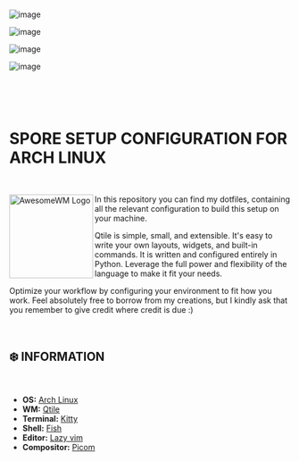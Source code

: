 <?xml version="1.0" encoding="UTF-8" standalone="no"?>
<!-- Created with Inkscape (http://www.inkscape.org/) -->

<svg
   version="1.1"
   id="svg1"
   xml:space="preserve"
   width="2079.228"
   height="1144.9594"
   xmlns:inkscape="http://www.inkscape.org/namespaces/inkscape"
   xmlns:sodipodi="http://sodipodi.sourceforge.net/DTD/sodipodi-0.dtd"
   xmlns:xlink="http://www.w3.org/1999/xlink"
   xmlns="http://www.w3.org/2000/svg"
   xmlns:svg="http://www.w3.org/2000/svg"><defs
     id="defs1"><rect
       x="662.13342"
       y="900.80322"
       width="1333.916"
       height="278.56595"
       id="rect2" /><rect
       x="62.859043"
       y="110.06488"
       width="712.78564"
       height="228.95956"
       id="rect4" /><rect
       x="898.46021"
       y="1114.1366"
       width="328.80045"
       height="96.176865"
       id="rect5" /><rect
       x="1470.1"
       y="1096.8586"
       width="333.97745"
       height="128.24216"
       id="rect6" /><rect
       x="2033.7758"
       y="1111.8152"
       width="330.01099"
       height="110.29439"
       id="rect7" /></defs><g
     id="g1"
     transform="translate(-246.01724,-120.69548)"><image
       width="800.74835"
       height="429.38135"
       preserveAspectRatio="none"
       xlink:href="data:image/png;base64,iVBORw0KGgoAAAANSUhEUgAAAZAAAADKCAYAAACL3RbpAAAABHNCSVQICAgIfAhkiAAAIABJREFU&#10;eJztnXl8FPX9/1+fmb2ym91kk5CbHATCDSEc4oFAAUWtYlVqbevRVi2t1nqgrVpbb63Vr7WtbdWq&#10;+NMqouB9iyBIETnkvgUSIIGEkE02e+/M/P4gGzbLnjOz2U3yfj4e89jJZucz7xz7ee37+Lw/DH0f&#10;lmoDCILot0ipNiCZ9IXJtS/8DARB9E96tcD0xsm3N9pMEAQRD71KUHrLZNxb7CQIglCLtBeTdJ+Y&#10;090+giCIZJO2QpKuE3S62kUQBJEq0k5I0nGiTkebCIIg0oG0EpF0mqzl2JJO9hMEQchBjiikhZCk&#10;ywSciB0kNARB9AaSLQwpF5FUT6zx3D/aayJ9L9U/F0EQRCiRJvxoQhCPSKRMSFI50coRj1hfxzsu&#10;QRBEKgg32Yc+F+vreMdNOqmYbGPdM5pIsCjPRRqbBIUgiFQRSzDCnUf6fqTxEvm+qvT05BpvOCqS&#10;UIQ+L0dQCIIgepJ4BSP4MVFhiXS/pNKTE2w8+YpoAhF8hD6HMOfx3JsgCCJZRPIepDDn4b6OJjCR&#10;7hHreVXpqYk1VmgplmAkekQaXwkkQgTRf1BjAo7kRSg5QseKZm/SRaQnJsVo4hGPcHAxHntaSAiC&#10;IKIhRzjEGI+JeibhbFGdZE+o8YpHOMEInAcfged4xBYVhJxHsocgCEJNQgUkVEQiiYQQ8lzwEXpt&#10;PF5JOHtUJZkTaqxqqmieRujBRzlnOFVQyAshCCIVxON9BAtGsHCIUc5DxSSaZxJqR7ivVUGTjEER&#10;WTzCeR2BST9YGALiEO3gwjxGC2tFso0gCEItwnkf4QQkWCCCH6MdwSKCoLHC2cBCbAn9WhWSISDR&#10;xCOc1xFNNDSdR7jzSGISrycS7muCIIhEiVVtFS50FU40/EGP4c6DD9Z5PcOp3kjg3kkXEbUFJF7x&#10;iCQcwSKhDfo6+Dz04AHwPM9rOh95AJwkSZFEJJKtBEEQcgknIl0HY0wEIAqCIAAQBEEIFgV/hMMX&#10;ch5OUAJzW7BnEmxDUkVETQGJRzzChauCvQpt0GO0Q8PzvM5iseTqdLpcrVY7QKPRDOR5voAxlssY&#10;MzPGMnAyN0IQBJEKJACCJEkuSZLskiS1CIJw1O/3H/T5fE1er/d4e3t7iyAIXpwUinCHpvMxMHf6&#10;gx6DPyCHhrWSKiJqTa7hxCNUQCKFqsIJhi7osevQ6XRGk8mUYzabx+h0uhrGWBFjzMoYM6n4sxAE&#10;QSQbSZIkhyRJrZIkNXq93o12u32zw+E47vV6nQC8IYcv6DH4CA1vhavcQsg5gp5TRDIW2EXyPILz&#10;FMEhqGDR0AHQh5zrzWZzdnZ29midTjeR5/mRjDELTnozBEEQvRkJgChJUrsgCNu8Xu9am822xW63&#10;2wB4Oo+AkASfB4tI4Ait3opU7osIXyeE0gk4UfEIznNoEOJhADCgUzRwQjjysrOzJxgMhpkcx5V0&#10;fp8gCKIv4xZF8bDb7f7cZrOts9vtx3BSSDwA3DjVQwkWkVBvJGkiokRA5IpHcKgq4G0EhMMAwGAw&#10;GLLy8vImGgyGc3meH4TklRsTBEGkK35BEPa53e5Pjh07ttbtdrfhhHi40V1IPIgc1kqqiPByLoJy&#10;8QiIRkbQYeR53jxgwIAheXl5VxoMhos4jsvvHIMgCKK/wXEcl6vT6WozMzNLtFrtMbfb7ZQkCYhc&#10;XRovqlSlyhGQcDeKVKYbTjy6PA0EiYdOp7MWFxfPyMzM/AXP89UybSMIguhr8BzHlRoMhnFGo9Hn&#10;crmaBEEIrAEJXeOmJKeRsIgkOklHEo/AY2i/qsB6jmDxCAiIsfMwWa3WkoKCgiv0ev2FnQlySo4T&#10;BEGchDHGjFqtdmRmZqYVwGG32+0NfC/ktZHaqYQ+F20+jwulAhKpVDfU8whOkncTj7y8vKqcnJxf&#10;ajSaSZ2vJQiCIMKj4Xm+0mAwDOI4rs7pdDo6nw9e2xGtsWIoij6sJyIg8eY9ouU8gsXDOGDAgKFW&#10;q/WXPM8PCzM+QRAEcSqM47h8g8FQxfN8vdPpbA/6Xrh1H9GS54CCfEi8AhIt7wF0X2EeKiCBkFVX&#10;vgOAacCAAUOzs7N/yXHcoEQMJgiCIADGmFWv1w/mef5Ap4jEauQY/L3AY6S5N645Wa6AxApdBXse&#10;gbxHQEBMeXl5VVarlcSDIAhCPowxlq3X6ys5jvvO6XR2IHK7dyB6SCtpVViJVl2FLhLs5n1YrdaS&#10;nJyc6ylsRRAEoRjGGMvR6/UlkiTtcLvdLpzaNj6SoMQcO9YLYglIrKqr4LxHsICEVlx1leoWFBRc&#10;odFoTovHOIIgCCI2HMfl6XQ6g8Ph2CkIgg+xdzIEThWThKuy5ApIOO8juLdVIHTVlTTneT6zuLh4&#10;hl6vvxBUbUUQBKEmjOf5EoPB0NbR0VEvSVLo1rixxEMW0QQkEe8jOHEe3AixK3Q1YMCA6szMzGs7&#10;13kQBEEQ6qLRaDQVHMftcDgcNpy682GoJwIo9EIitQmJ5raEeiCRkuhdQmIwGLLMZvPFjLGcKOMS&#10;BEEQCmCM5ZjN5osNBkMWunc216L7Dq6Rtv+OOHS4J5X0mYq0/iN0Xw99Xl7eJI1GMyGGgQRBEIQy&#10;mEajmZCXlzcJJwUkeE4OFhGl/bTCCkisuuB4KrC6xMNsNudlZGScC8p7EARB9ATajIyMc81mcx66&#10;i0jwNuCRvBAgtgZ0Ea8HEm7gYPGIKCDZ2dkTOI6rjPM+BEEQhEI4jqvMzs6egNgCEroxXywR6X6f&#10;kK/jdWUiha+6LSI0m83ZBoNhJmg/D4IgiJ5EYzAYZprN5mx0D2MFz9VywljdXicnBxIufBXWA8nO&#10;zh7DcVypjHsQBEEQCuA4rjQ7O3sM4vNAZOVCEhGQcBn7UC+kS0B0Op1Rp9MFXCiCIAiiZ9HrdLoJ&#10;Op3OiPACEm1Oj4tgAUmkqVa09u0aAFqz2ZzL8/zIeA0hCIIg1IXn+ZFmszkXpwpIuER6KDE1IdEQ&#10;VmimPtCBN7SMV2MymUYzxrISHJ8gCIJQCcZYlslkGo2TqYVg8eARfk6PG7nrQII9kFMS6TzP67Ra&#10;7bhEjSEIgiBUhWm12nE8z+sQPoEezQOJSSwBCadMkfIfXXkQi8WSy3FcsVyjCIIgCFVgHMcVWyyW&#10;XHTPf0TKgyDMeUS4eF4UbEzIDcJ6IQaDIY/CVwRBEKmHMZZlMBjyEN37SGj9R+B1cst4A4/BeZAu&#10;ZeN5fgBjzCRjbIIgCEJFGGMmnucH4NR8tVzx6EJpDuQUD4TneY1OpxsoxxiCIAhCdZhOpxvI83xo&#10;Ca/iflhyqrACj5EWFGoYYwVyjCEIgiDUp3NO1iDyAkJZXkgiLUZCbxB2AQrP8zzHcbmJGEEQRHLR&#10;6XQYPHgwBg4ciIyMDNhsNuzZsweNjY0QRTHV5hFJhuO4XJ7neUEQoi0cDH6Ma7OpeAUkVJWieiKM&#10;MXOc4xIqodPpkJWVBaPRiIyMDGg0GnDcCQdTEAT4/X64XC50dHSgvb0dfr8/xRYTATiOS9okrtfr&#10;MWXKFFx11VUoKyuDwWAAz/Pw+XxwOp1Yv349Xn31VWzZsoWEpA/TOScn4nnEJSJKmhyGVTJJkjic&#10;2IWQSAJarRZ6vR65ubmYNGkShg0bhpycHOj1emRlZSEzMxMmkwk6nQ48z0OSJAiCAK/Xi46ODtjt&#10;drS3t8Pj8aCpqQlbt27Fhg0bup4jYUk+BoMBw4cPx1lnnYXy8nLodDr4/X4cOnQIK1euxNatW+Fy&#10;uRTfx2g04sYbb8Qll1yCrKwsMNZ9jsjJyUFxcTHGjx+Pf/7zn3j77bdJRPouGZ1zs6LWJaHIEZBI&#10;S945nAhhBaqyCJXQ6/WoqalBVVUVRo8ejXHjxsFqtUKn00Gr1UKjSfzPKEkS/H4/vF4vfD4fjh49&#10;im+++Qa7du3C7t27sW3bNgiCkISfpv/CGMOkSZNwxRVXYPLkyTAajdBqtWCMdf09fvSjH2H9+vV4&#10;+eWX8fXXX8ue0DUaDa677jpcfvnlMJkiF0RyHIfS0lLccsst6OjowGeffQZJUrxVNpF+8DzPM5/P&#10;F5w8DyVhIdEkeFE4N4eF+ZoqsBRiMplQWlqKCy64AJMmTUJRURHy8vLA8+poM2MMWq0WWu2Jfb6y&#10;s7MxdOjQLjFpaGjA8uXLsXz5cjQ0NMDtdqty3/4Kx3E477zz8dvf3oSBAwee4g0E/z2mTZuG6upq&#10;PPvcc3jzjTdkCfm4ceNw2WWXRRWPYAYMGICf/exn2LJlCxobGxO+H5H2hJubw83VCelBPB9dIylV&#10;JOEg8ZAJYwzZ2dmYM2cOJkyYgIkTJ8JkMsnyMOSi1WpRWlqKkpISjBs3Dtdccw3WrFmDr7/+Gh99&#10;9BFcLhd9QpXBtGnTcPvt81FQUHCKeITCGENJSQl+NW8ebK2t+PTTTxP6nfM8jyuuuAK5uYnVsowa&#10;NQqTJk3CO++8k9B1RK8h0jwdad6OmQdJxsxEIpIgjDEMGTIEM2bMwEUXXYTCwkJkZKQ2jRT4RJyf&#10;n48LL7wQ06dPx09+8hMsWrQIK1euxOHDh1NqX28iLy8PV155ZVziEUxhYSF+/etfY+PGjTh69Gjc&#10;1xUUFKCioqKriCJeeJ7H1KlT8e6779KHhL5HUuZlpQISTsmIOGGMoaCgAD/72c8wZcoUlJeXqxai&#10;UpvMzEyMGDECd999N3bu3IlPP/0Ub775Jmw2G002MZg8eTJqa2sTEo8AFRUVuOSSS/Cvf/0r7mvy&#10;8vJgsVgSvhfHcRg0aFBXTobok8TjecSNWh5IlyGUeI2P7OxsXHTRRfjhD3+IioqKHg1TKUGr1WL0&#10;6NGorq7GjBkzsHDhQnzwwQfw+XypNi0tYYxh1qxZXbmmRNHr9RgxYgQyMjLirszKyMiAXi9vHzed&#10;TgeNRgOv1yvreiJ9CZqbVfNGeses1YfQaDSoqanBTTfdhNGjR6c8VCWXQGXYoEGDcPbZZ+M///kP&#10;duzYQZ9cQ9BoNKisrEw4nBRMbm4uzGZz3ALCGJPl7RBEoiQrB0KEITMzE9df/0vMmXMR8vPz+8Sb&#10;3GKxYPbs2Rg1ahReeOEFvPXWW/B4PKk2K20ILNxTgslkku1REEQQaZcDCaX3z4hJYvTo0Zg3bx6m&#10;TJkCnU6XanNUheM4lJWV4bbbbsO4cePw1FNPoaGhIdVmpQV+v1+xV+b1emmBJ6EWqs7RFMJKMhzH&#10;YcaMGfjtb3+LQYMGKQplpDtmsxnf//73UVJSgsceewxbtmzp9yEtt9uNtrY2SJIk2+Nsa2uD0+lU&#10;2TKCUE7fnc3SAK1Wi7lz5+Lee+9FVVVVnxaPADzPY/z48XjwwQdx3nnn9YkwnRIkScKKFStkrygX&#10;BAGHDh2C3W5X2TKCUA55IEnCaDTimmuuwVVXXYXs7OxUm9OjMMZQXV2NO+64A1arFQsXLkx5dR7H&#10;cRg4cCAqKyuh1+tx7Ngx7N69u0cm5i+//BKXXnopysrKEr7WZrPhgw8+oB5VRFpCApIEMjIy8Otf&#10;/xqXX345zOb+25i4sLAQN954IwwGAxYsWJAyETEYDLj66qtx/vnnd4URHQ4Hvv76azz55JPYv39/&#10;Uu+/Z88evPvuu7j22mthMBjivs7j8eCdd97Bt99+m0TrCEI+JCAqYzQa8etf/xpXXHFF3H2I+jJW&#10;qxXXX389fD4fXnnllR7/JJ2ZmYkbbrgBP/zhD7v9PSwWC2bOnInMzEz8/ve/R1NTU9JsEAQBL730&#10;EgYMGIA5c+bEJSIejwfLly/H888/Twl0Im3p+0H5HkSr1eLqq6+O2QE1WQRat/v9fvh8vm6H3++H&#10;IAgpSWpnZWVh3rx5uPzyy3s0D2Q2m3HLLbdEFHOO4zB+/HhMmzYt6bkau92OJ554AgsWLMDRo0cj&#10;emOiKOL48eNYuHAh7r33XrS0tCTVLoJQAnkgKsFxHC699FJcc801PRa2kiQJHR0daG5uhtPpREtL&#10;C/bt24eDBw/CZrOhra0NPM/DYrEgJycHFRUVqKioQFZWFsxmM/Ly8pCRkdEjie6cnBxcf/31aGpq&#10;wtKlS5N+P4vFgt/+9re47LLLoq6h0Ol0GDduHBYvXpz0EFt7ezuefvppLF++HHPmzEFNTQ30ej14&#10;nu/as2X79u1YsmQJtmzZQutpiLSHBEQlpk2bhhtvvBFZWVlJvU9gJ7nt27dj9erVaGhowKZNm3Do&#10;0KG4vQuO4zB48GCMHDkSxcXFmDp1KiorK2E0GpPai6uwsBC/+c1vcOTIEWzbti1p98nOzsbNN9+M&#10;H/zgBzEX4DHGkJubC47jeiRH4/P5sHHjRmzcuBEmkwlWqxUZGRlwu92w2WxUbUX0KkhAVGDMmDG4&#10;9dZbE26fHS+SJMHn82H79u3YuHEjlixZgkOHDslurS6KInbv3o3du3eD4zi89NJLGDp0KC666CKM&#10;HTsWgwcPTkpvLsYYhg4dijvuuAO33HILjh8/rvo9rFYrbr31VsyZMyfuBZupamDpcDjgcDhScm+C&#10;UAMSEIVkZmbi2muv7epiqjYOhwO7d+/Ga6+9hm+++QZHjhxRdXxRFNHR0YH169djw4YNKC8vx5ln&#10;nom5c+eioqIioaqheGCMoba2FjfffDMefvhhVTeqys3NxS233II5c+bIbl5IEET8KN0TvV/D8zyu&#10;v/56TJs2TfXksN/vx65du/DWW29h8eLFquyRHQtJknDgwAEcOHAA77//Pn70ox/hsssuQ3Fxsaqf&#10;0rVaLWbPno1vvvkG77//vipj5uXlYf78+bjgggtIPAgiMXp0T3Sik9raWlx44YWq97ZqaWnBBx98&#10;gOeffx5NTU0pqZxqa2vDc889h6VLl+K6667DzJkzVa0ss1gsuOGGG7pCaUooKCjAbbfdhvPPP7/X&#10;tMUniL4AvdtkYjabceONN6KwsFC1MQVBQF1dHZ566iksXbo05fX/oihi7969+OMf/4ht27bhqquu&#10;QklJiWqhurKyMlx55ZV48MEHZVccFRYWYv78+Tj33HN7pXhwHAeNRgO/30+rzXGi/b3FYkFeXl5X&#10;taDBYADHcWCMQRRFeL1edHR0oK2tDceOHYPNZqP9S1JE73vHpQGMMVx22WUYM2aMapOpIAhYvnw5&#10;/v73v2PXrl1p1YTQ4/HglVdewdatW3HXXXdhxIgRqoTseJ7Hueeei88//xxffvllwtcXFxfjjjvu&#10;wMyZMxWJR0ZGBmpra2NO4JIkweVyobW1Fa2trbLDinq9HqNHj8Y555zTVbDg8/mwc+dOLF26FNu2&#10;bes3JbwajQZZWVmorq7G5MmTMXLkSGRmZsJisSAzMxNmsxl6vb7rfSZJEvx+Pzo6OmC329He3g6H&#10;w4E9e/bg66+/xtatW9Ha2kqC0kOQgMigqKgIF198sWqbQfl8Pnz00Ud44oknEtr7uicRRREbNmzA&#10;7373O9x//wOoqRmrSl7EbDbj+uuvx5YtWxKqyho4cCBuv/12fO9731PseYwZMwb//ve/4369w+HA&#10;+vXr8fHHH+Pzzz9PaDfG0tJSzJs3DzNmzIDZbO5m+2mnnYZLLrkEn376KRYsWJD0FiupJCMjA6ef&#10;fjpOP/10nHbaaRg4cCA0Gg00Gk3UD2WMMeh0OuTk5CAnJ6fr+QkTJmDu3LloamrCN998gzVr1mDl&#10;ypWw2Ww98eP0W3hET6CwkIPrPHicEB8NAC0AHQA9AAPP8yar1TqbMda3Nr3ohDGGX/3qV5g+fboq&#10;n8J9Ph8WL16MRx99NCllrWrT2tqKdevWoqqqCiUlJYp/B4wx5OTk4PDhw9i+fXtc15SVleH3v/89&#10;pk+frkrYiuM4aLXauA+j0YiqqipMmjQJRqMRmzdvjivcWFFRgXvvvRczZ86E0Wg85XfHcRwyMjIw&#10;bNgwDBs2DBs3bpQ1AZaWluKcc86B0WhM+NrW1takNr80m82YNm0a7rzzTsydOxennXYa8vLyoNVq&#10;wfO8bI8+EArMysrCiBEjMHnyZEyZMgUA0NTURO3wAa/NZvtYFEUnAA8ALwAfAD8AofMQAUidR1yQ&#10;gCRIdXU15s2bp8qaD0EQ8OGHH+LPf/5zr1pA1tbWhnXr1mHkyJEoKipSHMbTaDTIzc3Fxx9/HDP0&#10;UFlZiTvvvBNTp05Nac6DMYaMjAwMHToUDocj5t4nBoMBd999N6ZNmxbTc+M4DoWFhcjNzcWqVasS&#10;Dseko4BwHIcJEybg1ltvxTXXXNO1cDVZXRD0ej3y8/NxxhlnYMyYMfD5fKirq0t5V+gUkhQBoV5Y&#10;CcBxHKZPn47y8nLFYwmCgGXLluHxxx9He3u7Ctb1LA0NDbj//vtVy9cMGTIEP/jBD6K+pqqqCnfe&#10;eSfOOuuslC3+C8ViseAnP/kJSkpKor5u1qxZOPPMM+P22Hiex1lnndX1Kbo3k5WVhZ/97Gd4/PHH&#10;MWPGDGRmZvZI+xzGGAwGA0477TT88Y9/xPz581V57xInIQFJALPZjDlz5qgyedXV1eFf//pXUrvA&#10;Jpu9e/fioYcewsGDBxWPlZGRgalTp0ZsBTN48GDcddddOPPMM9Ou2qqwsBDTp0+P+H2dToezzz47&#10;4R5pZrMZkydPThuxlENJSQn+9Kc/4YYbbkBBQUFKNlVjjCErKws//vGP8fDDD2P8+PH9YnO3noB+&#10;iwlw0UUXoaioSPE4ra2tePLJJ5PaD6qn2LBhAxYtWqTKQsexY2swatSoU54fOnQo/vCHP6TtZKrT&#10;6TB+/ISI38/KypJV/swYw/jx43vtwsjhw4fjkUcekR1OUxuNRoPa2lo88sgjOPfcc0lEVIB+g3GS&#10;kZGByZMnK6688vl8+OCDD7B8+XJ1DEsxoiji5Zdfxqeffqp4HYPJZMQPfvCDbhOtwWDAVVddhYkT&#10;J6aleAAnJnqT6dSkeICMjAxYLBZZY1ut1l4nIIwxjBo1Cg888AAmTpyYVh4jYwxlZWX43e9+h4sv&#10;vjht/6d6CyQgcTJ48GDU1NQoHue7777Ds88+m1DpZ7rj8Xjw2muvoaGhQdE4jDGMHTsWpaWlXc8V&#10;FRXFlXhOJYH1IZEElOd52SLAGEurCTgeBg0ahHvuuQcjR47skVyHHAoLC3HTTTdh9uzZaWtjb4AE&#10;JE4mT56seG9zp9OJ119/Hc3NzSpZlT5s2rQJ77zzjuLV8wMGDOiWT8jLy0NmZqZS85KK1+vFhg0b&#10;or6mv0xSRUVFuPvuuzF69Oi0/5kLCwtxyy234PTTT097W9MVEpA44Hkes2bNUhQzlSQJu3btwnvv&#10;vZdWq8zVQpIkLF68GHv37lU0jsFgwLBhw7r6i/l8vrT/fTU1NWHZsmWpNiPl6PV6/OIXv8CECRN6&#10;TX6hpKQEN998MwYOHJhqU3olveOvnGJGjx6N/Px8RZ9SfD4fFi1ahI6ODhUtSy8aGxuxbNkyxW0k&#10;Jk2aBKvVCgA4fPgw6urq1DAvKQS8SjUq0XozjDF8//vfT2gflnSAMYYRI0Zg3rx5qnWW6E+QgMRB&#10;bW1tt7YJctixYwdWrVqlkkXpiSRJeOuttxTv452Xl4fBgwcDONGZ+I033kBra6saJqqKw+HAwoUL&#10;k7pyu7dQVlaGK664QtVwoyRJcLvd6OjoQHt7O9rb22G32+FyuVT9fWs0GsycORPnnHMOhbISpHdl&#10;51KAVqtFWVmZok9Vfr8f69at65O5j1AOHTqElStXYu7cubLfjBqNBjNmzMCqVasgiiJef/11aLVa&#10;zJkzB1VVVRHDI3IT7ZIkJVRB5nA4sGPHDnzyySdYsmSJqpti9UYYY5g7dy6GDx+ueAKWJAkejwe7&#10;d+9GfX09du7ciT179qC1tRWCICAzMxPl5eUYMWIEysvLMXToUGRnZysOmVksFvz0pz/FV199pfgD&#10;UH+CBCQGmZlmjB07VtEY7e3t+Pzzz9M+lq8Goijiyy+/xPe//33Ztf8ajQaDBg0Cz/MQBAE+nw8v&#10;vfQSvvjiC5SVlcFkMp0yURUXF+PWW2+VJSJbtmzBSy+9FJeIuN1utLW1ob6+Hi0tLf3ibxqLkSNH&#10;Yvbs2Yor5To6OrBx40a8+eab2Lx5M44ePRrW01izZk3X4sAhQ4bgvPPOw8yZM5GXl6dISIYMGYLL&#10;LrsMzz77LP1d44QEJAYmk7FbWakc6urqsHXrVpUsSn927NiBffv2hV0UGC/Z2dkoLi7uyi2Iooi6&#10;urqI+ZDJkyfLftPb7XZ8+umnfaq0uqcItORXsi+OJEnYu3cv/vvf/+K9996La594SZJgs9mwdu1a&#10;bNiwAZ999hl++tOf4uyzz5ZdMm0wGDBjxgy89957ikvS+wuUA4lBdXW1ooVckiSlxeZQPUljYyMa&#10;GhoUfYrLz8+nypheQH5+PmbMmCF7rYokSVi/fj3uuusuvP7663GJRyiCIGD16tX4wx/+gEWLFinq&#10;vDt8+HCcccYZsq/vb5CAxGD8+PGKFnK53W7s37+/X7nEgUlBSTWWxWLpqsQi0pfp06fHbCQZCUmS&#10;8O233+K+++6L2c04HlpbW/F///d/ePPNN2VvyKXRaHDxxRdDr9crsqW/QAISg/LyckWx3YaGBtTX&#10;16toUe9gxYoVirwunufTfgFhf8dgMOB73/ue7AKTgwcP4qmnnsKePXtUs8nhcODvf/87li1bJqu1&#10;DmMM5eXlGD9+vGo29WVIQKJwosfRqQnbRGhpaemXAmK32xXvcVJaWtprFqT1R4YMGYLy8nJZ7w+X&#10;y4WFCxdi7dq1qttlt9vxzDPPyF7Umpubi4kTJ9L/XhzQbygKGRkZisp3JUmC0+nsN/tbB+PxeHDo&#10;0CFFY5SXl9ObOI0ZOnSorO7UkiRh8+bNWLJkieIGnJHYuXMn3nzzTVkl1hzHYeTIkWnRQTjdoXdn&#10;FCwWCwwGg+zrRVFMuz3OGWPgOC7pC6Y8Ho+i1dmMMVitVlrYlabwPI+amhpZ4V2Xy4VXX301qfuV&#10;S5KE9957L+5tkkMZNWqUKruO9nWojDcKZrNZsYCkw4ZRjDEMHjwYY8ZGvI0qAAAgAElEQVSMgdls&#10;RmZmJpxOJ+x2O3bs2IFt27apnuT3+/2KF2T11M51ROLo9XpMmDBB1t9n+/btMZtPqoHNZsOKFSsw&#10;evTohCspjUYjhg0bltZtdNIBEpAo6PV6RSW8oiiira1NRYsSZ8CAAbjuuuswZcoUFBcXQ6fTgTEG&#10;SZLg9/tx5MgR/O9//8Pzzz+vaq5GFEXFK7T1ej0JSJpSVlYma4+TE+t56ntktbckSVi3bh2OHz+O&#10;goKChK7VaDQYO3YsPvnkkyRZ1zcgAYkCz/OKKrACi51SxfDhw3Hrrbfi9NNPP6UUmTEGrVaLgQMH&#10;4tJLL8XIkSPx6KOPYt26dardX2l8m8QjfamurpaVHxRFEbm5Obj99tuTYNWpaDQaWe9hnudRXV0N&#10;juOSlqfpC5CAJJlUJYHz8/Nx22234Ywzzohpg0ajwciRI/HAAw/gD3/4A9avX99DVhK9lSFDhsgK&#10;72o0GkydOhVnn312EqwKj5z3IGMMRqMRRqOxT3fQVgol0aPg9/sVdf3kOA5ZWVkqWhQfjDFcc801&#10;OP300+N+8zDGUFFRgQceeECVGviAh6MEai2SnnAch9zcXNkLbAOFHD11yEWv18NsNsu+vj9AAhIF&#10;t9utaDV1oOFbTzNw4ECcc845CbvujDFUVlbiwQcfxMSJExXZoMZCQIfD0a9W8PcWtFqtouKS3oLB&#10;YIDJZEq1GWkNCUgUAnsPyIXjOEVN5uQydepU2SWIAU/kvvvuQ21trWwbtFqt4gZ77e3tJCBpSH8R&#10;EJ1OR5tMxYAEJArt7e2KFgFyHIf8/HwVLYqPgoICRW/wYE9kwoQJssbQarWKf/aGhgZKYKYhGo2m&#10;XwiIRqNR1AevP0ACEgU1QlgZGRk9/imG53nFFUwBEXnggQdkiQjHcYp/7gMHDpCApCE8zyvOb/UG&#10;RFGk/78YkIDEoL29XdE/UX5+PiorK1W0KDaiKKoS+lESzhJFUVH1iiRJaG1tpRBWGhJIgvd1nE4n&#10;2tvbU21GWtP3/wsUsnfvXkWVWIWFhbLbXculpaVFkecUDGMMgwYNwkMPPZRQYt3lcmH37t2y79vW&#10;1objx4/Lvp5IHpIk9fk94CVJQktLC44cOZJqU9IaEpAYrF27VtGbRafTYejQoT26KG7lypWqTr4B&#10;T+T++++P2xPx+XzYvn277M19Dhw4gG3btsm6lkgugW2G+zIejwdffPGFoiKa/gAJSAzq6+sVteRg&#10;jGHGjBk9GjP+7rvvsHLlSlXjt3LWiXzyySfYvn17wmEoj8eDzz77DK2trXJMJZKMIAh9eodNURSx&#10;fv16vPfee6k2Je0hAYmB0+nEvn37FI1RVFSESZMmqWRRbERRxPPPP49NmzapmkMIhLPirc5qa2vD&#10;M888g2PHjsV9D7/fj08//RSLFi1SYiqRRPx+f5/dokAQBGzbtg1PPPEEfYCJAxKQGHR0dGDLli2K&#10;xjCbzZg2bVqPJh7r6urwj3/8A999953qIhJIrI8bNy7m67/66is8+eSTOHq0KaYdfr8fX3zxBf75&#10;z39S+4g0xufzKQrtSJLUVeGUDkfAo2ptbcU777yD3/3ud7LbwPc3qMg5BoIgoL7+INxut+zad57n&#10;MWnSJBQVFeHw4cMqWxiZ//3vf3jsscdwxx13oKqqSrU8THBi/U9/+lPUXeUkScLbb7+NxsZGXHvt&#10;tRgxYgSys7O72SIIAhobG7F06VI8++yzPdKplZCP3++Hy+WCJEmy/qf27duXNm3SBUHA8ePHsXfv&#10;XmzYsAHfffed4i7S/QkSkDhYs+ZrtLS0KKqmqqysxKxZs7BgwQL1DIuBJElYsWIFACRFRCorK3H/&#10;/ffj7rvvjrq/gyiKWL16NTZs2ICzzjoLZWVlqKioQFZWFo4fP44DBw5g06ZN2Lx5M5Xt9hKOHDkC&#10;r9cLvV6f8LV79+7F/Pnz+3wivj9AAhIH+/btw+HDh1FcXCx7AtZqtbjooovw/vvvJ5QTUIOVK1eC&#10;4zjMnz9fdREJJNbvueeemJsEeTweLF26FMCJ3wfHcX0+IdtX2bNnDzwejywBKS0tRUFBgeItj4nU&#10;QzmQOBBFEe+//77i2vfBgwfj0ksv7fFFWJIkYfny5fjzn/+clJxIIJyVyIp1n88Hj8dD4tFL2blz&#10;p+y1RkOGDFHUZ41IH0hA4mTTpk2K9zfX6XS47LLLUF5erpJVibFy5Ur85S9/SVpi/f7770dNTY1q&#10;4xLpy7Fjx2Rv16zVanHFFVfAarWqbBXR05CAxMm+ffuwceNGxRNvcXExfvWrX8FoNKpkWWKsWLEi&#10;aSJSWVmJhx56SJX9RIj0xufzYc2aNbL+hxhjGDZsGH70ox8p2vGTSD0kIHHi8/mwbNky2SurA/A8&#10;j5kzZ2LOnDkp2bJVkiR8+eWXeOyxx5IWznrwwQcpRNHHEUURmzdvlr0eJCMjAz/5yU8wffp02rq4&#10;F0MCkgBffPGF4kWFAGA0GnH99dfjzDPPVMEqeaxcuRKPP/540sJZDzzwQFzrRIjey86dO1FfXy/7&#10;+tzcXMyfPx9nnHFGj4sIx3GqdK3u75CAJIDL5cJbb72lSqPCwsJCzJs3D1VVVSpYljjBnsi+ffvS&#10;IrGeKmgSkUd9fT327t0ru2UOYwzl5eW45557MGvWrKSHsxhjqKqqwpVXXonbbrsNt99+O2666Sac&#10;d955tHWtTKiMNwEC1Uxz587F8OHDFY3FGENtbS3uuusu3HPPPWhoaFDJyvgJrBNhjOGOO+7AoEGD&#10;krJO5K677sLGjRtVGTcZZGZmkojIQBAELF68GFOnTpW99WuwiFRWVmLJkiVobm5W1U6DwYAhQ4bg&#10;ggsuwPe+9z3k5+d3LQoO7Hy5d+9e/Oc//8GKFSv6fKdhNeEBRHvnsJCD6zx4nBAfDQAtAB0APQAD&#10;z/Mmq9U6mzGmS6bhqcJut8NsNmPixImKPzExxlBaWoqysjKsXbsWDodDJSsTo76+HocPH8aIESNg&#10;tVpVFZHs7GzU1tZi586daGxsVGXccBQVFeHiiy+WXSK9ZMmSpK1AtlqtuPDCC5GVlZXwtS6XC6++&#10;+mpCtpWWluKcc86RVajR2tqKhQsXxj2J2mw21NTUoKysLOF7BWCMwWQyoba2FmPHjoXRaERDQwO8&#10;Xq/sJL1Wq0VeXh7OP/98/PznP8fPf/5znHHGGcjOzu62yyBjDAaDAUVFRZg4cSKcTqesBqC9AK/N&#10;ZvtYFEUnAA8ALwAfAD8AofMQAUidR1yQgMigrq4OtbW1KC4uVjwWYwxlZWUYPHgwtm/fnrIGbgcO&#10;HMChQ4cwcuRI1UXEarUmXUTy8/Nx8cUXyxJ1xhiampqwY8eOiBOHTqdDSUkJqqqqUFxcDIPBAIfD&#10;EVf4pi8LiM/ng06nw8SJE2UtKgxGo9GguLgYkyZNwuzZs1FaWor8/PxuHmLwZmkcx0Gj0cBoNMJq&#10;taKiogI1NTWYMmUKfvzjH+Omm27CzJkzMWzYMJjN5qj/04wxZGZmYujQodi+fXuPthzqIZIiIBTC&#10;kkFLSwveeOMNDBkyBBaLRfF4PM9jypQpMJvN+Mc//oGvv/46JVtprlixAjzPY/78+UkLZ919991J&#10;CWc5nU60traioKAg4WtNJhN++ctfYsSIEfjqq69w5MgR+Hw+ZGRkID8/H7W1tRgxYgQsFgtMJhMY&#10;Y3A6nTh06BD++9//YvXq1f22LYckSfjwww8xe/ZsVZLhgW2gy8vLceWVV8Lv96OlpQXt7e3wer0Q&#10;BKGbyAd2R9RqtV1CoiQkWVhYiKuvvhrr16+nUFYckIDI5MMPP8T06dNxzjnnqDLRchyHcePG4aGH&#10;HsILL7yARYsWpaRl9vLlyyGKYlJyIoHE+h//+EesX79elXED2O12NDc3yxIQ4MTEcckll2DOnDmn&#10;TFA8z4f1bAYNGoRRo0bh9ddfxzPPPNNnW5zHwuFwYMGCBRg2bBhyc3NVGzcQiiosLERhYaFq48a6&#10;59ChQ1FaWpo2DR/TGSVVWH0uSJgIXq8X//rXv1Qp6w3AGENRURFuvvlmPPLIIxg6dGhK2p4kuzor&#10;GSW+bW1tijsF8DwPnU4HvV7fdeh0uohhMcYYcnNzceWVV+Lqq6/uF/uER2LNmjV47733VNtKOZXo&#10;9XpVwtO9CNlv8v77H68Cu3btwqJFi1Tf9tJkMmH27Nl48skn8Zvf/Aa5ubk9XiW0YsUKPP7440kR&#10;kcrKSjzwwAOqtj1xuVxobGxMSdjBbDbjkksuwbBhw3r83umC1+vFc889hw0bNvT6BDTHcYrzOf0F&#10;EhAFSJKEhQsX4p133lG9KSDHcRg0aBB+8Ytf4MUXX8Q111yDiooKVe8RDUmSsGzZMvz5z39OiohU&#10;VVXh3nvvQ3V1tSpjSpKEr776KmWVbAMHDsS4ceP6dTlwS0sL/vrXv2LXrl29WkS8Xq9ib7a/QAKi&#10;EI/HgxdffBHbtm1LyptGp9Ohuroat956K/75z3/i4Ycfxvjx45Gfn98jIZNkeiJDhgzG1VdfLXuj&#10;rlDWr1+PAwcOqDJWonAch+rq6n4tIACwceNG/O1vf8PBgwd7pYhIkoTDhw+rGpruy1ASXQXq6urw&#10;8MMP47HHHktap12tVotBgwahoqICs2fPxp49e7Bz507s378fq1evxoEDB7q26JQk6ZQ3b6BaJXQn&#10;wHiqvZYvXw5JknD77bermljneR6zZs3CokWLsGnTJsXjdXR04N1338XQoUNTEoKIVCoa2MJVLole&#10;G1zqKgelE//y5cthNBpx4403ory8vFeJaltbG1555ZV+WxCRKCQgKrF582b85S9/wT333CO7Eige&#10;OI6D0WjE2LFjMWbMGLjdblx33XXweDxobm7GoUOH0NjYiNbWVvh8vq769tzcXJSUlGDAgAFdaxi2&#10;bt2KVatWYf369VHXnwRW4EuSpHp1lslkwnnnnaeKgEiShM8++wwXXHABampqenziam5uDjv5ejwe&#10;2Xu8u1yuhEuEnU6n7EWRLpdLcThWFEV88MEH6OjowM0334zq6upeUWDgcDiwZMkSLF++PNWm9BpI&#10;QFRCkiR88cUXsFqtuOmmmzBgwICk3zNQM5+RkQHgRKv4MWPGxLwmwKhRozBnzhx8++1G/OMff4/Z&#10;rn7FihVdOxuqJSIcx2H48BGKxwlw9OhRPPfcc/jTn/6UVCEPxe/3Y/v27WG9hUCJsRx27tyZsIA0&#10;Nzejra0NAwcOTOg6URRVC8UGqvlaW1tx4403YtKkSWmbmJYkCc3NzXjjjTfwn//8h/ZETwAlK9ED&#10;q9H73Ur0SEiShD179sDn82HkyJFdE3tPwhiLeoS+VqvVYuDAUkycOBGNjY3Yv39/1PHr6upw6NAh&#10;1dqeMMbQ0nIMb775pqJxgqmvr4ckSRg1apRq+ZVoSJKELVu24KWXXkJ7e/sp3/f5fKiqGoyxY8ck&#10;tFLe6/Xitddew+bNmxOyx+VyoaZmHKqrhyT0yd/pdOLZZ59VNY909OhRrF69uqvjgtFoTKuQVnt7&#10;O9asWYPHH38c7777bl8OXUVbiR5Yjd6jrUxIQMIQ+BTndrsxfPhw2U3mepJAz6pRo0Zh48aNMXea&#10;q6urQ2NjI4YPH66KiDQ0NGDx4sWKxghGkiRs3boVPp8PQ4YM6Vo9ngwkSUJTUxOefvrpqHvCHzp0&#10;EGeddRZycnLiskWSJGzbtg3PPPMM7HZ7wjYdOdKIs88+O+4us6IoYtWqVXj55ZdVn0SdTie++eYb&#10;7NmzBzqdDkVFRdBqtSkTElEU4XQ6sXr1arzwwgt4+umnsX///pR0f+hBSEB6C6IoYvv27bDZbBgx&#10;YkSvaRVtsViQm5uLZcuWxYyD19XVoaGhQbGIiKKILVu24OOPP5Z1faxx6+vrUVxcjNzcXNXbhQuC&#10;gB07duBvf/sbPvnkk6ihn46ODjQ3N2P8+PFxCVpdXR0effRR7NixQ5ZtLS0t8Hg8qKmpiemFSZKE&#10;7du349FHH01aDyhJklBXV4eVK1di3759MJlMMBqNPeqRCIKAI0eOYN26dXjqqaewYMECbN68WfUS&#10;/DSFBKQ3IYoidu/ejf3792PMmDGwWCxp5bqHI9D4cP369XG1lz9w4IDiLr4+nw/PPfccdu/eLcfk&#10;qEiShH379uF///sfmpqautp4K/n0K0kSHA4HDh48iFdffRX//ve/sXbt2rjyBoHwX3V1Ncxmc1hB&#10;83g82LVrFx599FHZW8YG7Ny1axdsNhsGDx6MzMzMsOEsp9OJDRs24JFHHsG2bdtk3SsRfD4f9uzZ&#10;g88//xxbtmxB87FjsJgt0Gh4aDQa1ZPtXq8X7e3t+O677/Daa6/hxRdfxCuvvIK9e/f2iVXzCZAU&#10;AQkIQ6zvB46AcAREwwAgA4AJgBmARavV5ldWVv6VMZaZ0I/XR2GMoaamBrfffjvGjBnTrZV0OiKK&#10;Iu677z68/vrrcb2eMYbp06fjtttuk5VY37x5M2644QbV94AIJRCmO3vqVEw+7bSuDsiBT8DhckTB&#10;5dBOpxO7d+9GfX091q1bh2XLlqGtrS3hsEdg/4u5c+di2LBhKC4uhslkgt1ux8GDB7F582YsXrxY&#10;tYVsjDEMHz4cl156KQYPHoyioiLo9Xq0tbWhvr4ea9euxdtvv422tjZV7pcogarCmpoanHnmmSgs&#10;LERxcTHKy8u7PLXA3yVSiXToY2trKw4fPozGxkbU1dVh1apVXWHl3rg2RQ0kSerYv3//zT6frwlA&#10;OwA7AAcAFwA3TgpKoDOvFHKEJRkCMqCysvIpEpDulJaW4tprr8WFF16Y1nkRSZLw7rvv4s4774x7&#10;cmSMYerUqbjjjjtQWVkZt4i0t7fjiSeewKJFi3r0ja3RaGC1WpGXl4cBAwagqKgIBQUFyMnJgcFg&#10;gEajgcPhQEdHB44ePYq6ujo0NzejqakJra2tqrRL4TgOFosFWVlZ0Gq18Hq9aG1tRUdHR1J+FzzP&#10;Izs7G2azGRqNBm63G62trXA6nWkzqTLGoNPpkJ2djZycHGRlZSE3NxdFRUXIzs5GRkYGjEYjdDod&#10;/H4/vF4vPB4PbDYbWlpa0NraipaWFthsNrS1tcFms/U3LyMinQLyW5/P1wwVBSS9Pw73IQ4dOoSH&#10;H34Ye/fuxY9//GNUVFSkbW281WpN6PXB60RuvvnmuJpA2u12vPjii3jjjTd6fALz+/1obm5Gc3Oz&#10;7ByDUkRRhM1mg81m65H7CYKAlpYWtLS09Mj95CBJEjweD44ePUqtRHoJauVAujwSnU5nysrKOq+/&#10;50DCIQgCtmzZgtWrVyM/Px/5+fnQ6XRplxvZuHEjli5dmvDEXl9fj82bN3d9stfpTvwLBH4+SZK6&#10;1ku8+OKLePnll2nPBYLoGbx2u/1jv9/vxAmPw4M0SKIHRCSQRNdrNBoSkBi0trZixYoV2Lt3L4qL&#10;i2G1WtMmNyKKIl599VXZCdXm5mZ8+eWX2LRpE1paWsAY6+qUu27dOjz//PNYsGABVq1a1dfLJgki&#10;nfC2tbV97Pf7HTiZRA8NW6XFjoQJGdBfcTgc+OSTT7BmzRpcfvnlmDVrFqqrq7s+taeKxsZGxWEd&#10;h8OBr776CqtWrerWfyvQq4sgiB4nKfNyPB5I4DHYAwneFz04hKXXaDTGTg8kPfsWpBlutxsbNmzA&#10;l19+iaamJlgsFpjN5pQIic/nw/vvv4+3335btbxEoJGg0gZ/BEEowtvW1vZRkAcSTwgr5hs2UIge&#10;SURCBSRSHiQQwtJ1Csj5JCCJ4XA4sGnTJnz22WfYt28fvF4vrFYrtFqt6gvgwiEIApYtW4bHH388&#10;ZXtqEASRNLxtbW0fdgqIF5FDWAERAWILiCRHQILLeYM9EC0APWPMaLVaz2GM9XwjqD6Ax+PB7t27&#10;sXz5cnz00Udd5aQ6nQ5GoxFA+Hp4Jfh8Pnz++ef429/+lrSVyARBpBTn8ePHPxZF0YHuZbsB7yO0&#10;fBeIwwNRkgMJrROWAEiMMREnaosTqwUluuH1enH48GE8/fTT0Ov1qKioQElJCc444wzU1tbCYrHA&#10;ZDLBZDLJWlnt9/tht9tx7NgxvP3221i8eHGPlZQSBNHjuDrn5rDzttxB4xUQCd29lGCFCj5EAKIk&#10;SfZ0K03tzQTaW+zatQvLli0DYwz5+fkYNWoUKioqYDabkZGRgby8PGRnZyMzMxMGg6FLVLxeL+x2&#10;O9rb29HS0gK73Q6n04V9+77D119/DbvdTvkJgujDSJJkR/cQVah4hE4AcU0IiXggoTcKq2SCIAii&#10;KLak6yK53k6gvcaRI0dw5MiRrud5nodOp4NWqz2lp5AoivD7/V2rd/tJ8ziCIDoRRbFFOLHoKpoH&#10;EnfoKkCiIayonkfn4ZckiZaR9jCCIMDlcsHlcqXaFIIg0ozOOdmP7nN1PJ5IVOS6CaHiEXgUBEHw&#10;e73eg4kaQhAEQSQFyev1HhQEIbRcN1REEkaOgITzQoLLwARBEJolSaJaUIIgiBQjSZJDEIRmBM3R&#10;OLVhIiBDRAICEu+F4cSjmwcCQHC73cckSUpNf2iCIAiiC0mS2txu9zGc2rIknAeSkBbE8kBCBSP4&#10;PFhAgpXN397e3iKKYkMCxhAEQRDqI4mi2NDe3t6C7ivOQ1eeh5vjgRhzuNIcyCneB06EsLw+n+/b&#10;WDcnCIIgkork8/m+FQTBi+4LBsN5IQmTqICEU6nQuJoPgN/hcGyhMBZBEETqkCSpzeFwbMEJ7yO0&#10;bUm4leeyq7AiXRju+dDy3YBRgcZcPrvd3iIIQvI3WSYIgiDCIgjCNrvd3oJTGyeG9r6KNM+Ho+v5&#10;RDyQSAtQgkNYXQLi9XqdXq93HU50fSQIgiB6Fo/X613n9XqdiN55V3ZrE7llvOEWEHYTEABem822&#10;WRTFQzLuQRAEQShAFMVDNpttM7o3TgwWkHALChMiVEASKeEK9T6CcyA+nNhC0eZ2uz/vNJogCILo&#10;Gfxut/tzu91uw0kBCc6BhPNC4qHb6+L1QMKVdMX0QAB4bDbbOlEU98d5H4IgCEIhoijut9lsgRRC&#10;PB5IgITWg4QTkFiJk0h9sMIKiN1uP+ZyuT7pfI4gCIJILj6Xy/WJ3W4/htgCkkg/rFOeV9IyN1IY&#10;yxd0eAF4jh079o3f718XxTCCIAhCOZLf71937Nixb9BdPEJDWIr7YAGRBSTagJGqsEJFJLBlosft&#10;drfZ7fa3JUk6LtdQgiAIIjqSJB232+1vu93uNpwUkGhb18ZbfRX2e7E22w63K1Tw1rbhngveN73r&#10;3O12O4xGo0+r1Y6Esp0QCYIgiFNxu93u148ePbpWkiQnTuwM68KpYaxQLySYRNaDyBaQ0K/D7Z3O&#10;BZ9LksRcLldTZmamlef5yghjEwRBEIkj+ny+5Q0NDe/4/f52nCoeoQISqZliQsQSECB+LyT0+VO8&#10;EUEQRACHDQZDJcdx+XIMJgiCILojCMK248eP/z+Hw9GME8Lh7jyS5n0A8QkIEF4oQr8O9UQQ5jnm&#10;dru9HMfVGQyGKsaYNcxYBEEQRHxIoih+Z7PZnjt+/Hg9gHChKy9OVmBFq746ZexYN5crIIHnYgpG&#10;mANOp9PB83y9Xq8fzBjLjjA+QRAEERlJFMUDNpvtuWPHju3FSfEIeB6h3ke41eddY8kxIF4BASJ7&#10;IbHCWGHHcTqd7TzPH9Dr9ZWMsZwE7CAIguj3BDyP5ubmXejueQSHrqKt/QAUeB9AYgICxBfKCn0+&#10;kqcCp9PZznHcd3q9vpTjuLww4xEEQRDdEQVB2B7G8wiErTw4ue5DzsLBuL0RpQIS+lw8VVtAkOFO&#10;p7NDkqQdOp3OwPN8CajElyAIIhJun8+3/Pjx4y+FyXmES5qHS5zHveNgLBIVECB2PiT4NaGvDRdz&#10;E91ut8vhcOw0GAxtGo2mnDGWEeE+BEEQ/RFJkqQWt9v9ekNDwzud1VbhPI9Q7yNax92Eq65CkSMg&#10;QOxQVjTC/RCSIAi+jo6OgxzH7dBqtZkcxxUqsI8gCKKv4PP7/d+0t7e/cPTo0XUh6zzCleuGK9mN&#10;Z81Hwt6IkglaiYgA3dugSABESZIEh8Nhc7lcW7RabSPP81aO47KgrGcXQRBEb8QvCMJel8v1+tGj&#10;R99pa2s7LEmSAyeFI1zOI17xkJ33CEZpmChaEj10ISHfeWiCDl3IYQCgDxxmszkvOzt7gsFgmMlx&#10;XEnn9wmCIPoyblEUD7vd7s9tNtu6oK66gcONk+s7Qtd59Jh4AOrkGRIVEQ7dRUTbeQRERB9yrjeb&#10;zdnZ2dmjdTrdRJ7nRzLGLDjZKoUgCKI3E4jAtAuCsM3r9a612WxbOjeDCl7P4cWprUmCk+WBnEeP&#10;iAeg3gQcT38sDqd6IwGPRBty6NBdVHQAdDqdzmgymXLMZvMYnU5XwxgrYoxZGWMmFX8WgiCIZCNJ&#10;kuSQJKlVkqRGr9e70W63b3Y4HMc79zAP9TB8OLU1e2i4KtJWtUD43Ifi7TXUnHTj9UQYTnoiAW8k&#10;WEjCCUrooeF5XmexWHJ1Ol2OVqvN12g0A3meL2CM5TLGzJ2VXLzKPyNBEEQiSAAESZJckiTZJUlq&#10;EQThqN/vP+jz+Zq8Xu/x9vb2FkEQAmGoUIEIJxjBwhFcaRWtSaLq4gGoP7nGIyKh3ki4/AiPk2Ki&#10;CTkPPXgAPM/zms5HHie6/3Jh7hvNVoIgCLmEm6C7DsaYiBMLAAUAgiAIwZ6DP8LhCzkPfm04j0P1&#10;hYKxSMYkGq+IRBOScIISeh78uuD8Smgr+XAr4SPZShAEkSiRJuhwG+8F7+AavAlfQBxCRSJUMOIV&#10;jqSLB5C8CTRWi5NYYa1wYhJ6cGEewwlHpEWOBEEQanPKGrcwR3DIKZKYhDtEJBauSqp4AMmdTKN9&#10;2o/kjYTzSkIFIvScBT3G43mQgBAEkSzCrfSO5IkIQY+hohJ6HuptxNqSNuniASR/Mo3WGytafiRS&#10;iCvwXKhghAtdIeQ8kj0EQRBqEs4LCT4PFYFgQQl+LlyIKlaeQ6H9Uy4AAAF9SURBVHF7kkToiQk1&#10;XhEJPEbzTCKJRbSwFQkIQRA9STxeSLT8SLjHeESjR8UD6LkJNZqIBJ9HE5JEjkjjK4HEhyD6D2pM&#10;vHKEJNYROlY0e5MqHkDPToqR7hVLSAKP4QQiUriKqq0Igkg1saqzgs8jCUzodaHjRhKJpIsH0PMT&#10;a7T7RROSwHk0gYk2DkEQRKqINOFHE4horws9j3a/pJKKCTbWPWNVb0V6LtLYJCIEQaSKWKGlRIUi&#10;ljj0mHgAqZ1c47l3rFAUCQZBEL2JeHIVckpwe1Q4AqR6wyY5IhKLlPwiCYIgYiAnX5G24gGkz6f1&#10;ROyQY3O6/JwEQfQf5EzsiVyT8g/L6TSxkjAQBNEfSbbQJI10nIDT0SaCIIh0IC2EI0C6TtbpahdB&#10;EESqSCvxANJ/ok53+wiCIJJN2glHgN4yQfcWOwmCINQibYUjQG+cmHujzQRBEPGQ9qIRTF+YjPvC&#10;z0AQRP+kVwlGKP1h8u0PPyNBEOlJrxaIWPx/Zy0gNU7M/YYAAAAASUVORK5CYII=&#10;"
       id="image1-2"
       x="872.46246"
       y="120.69548" /><path
       class="cls-1"
       d="m 1320.5681,527.98113 c 6.0916,0.8016 3.8473,6.4123 15.3893,9.458 11.542,3.0458 6.4122,-11.8625 12.5038,-10.9007 6.0916,0.8015 10.7404,9.1374 23.0839,14.2672 12.3435,5.1297 21,-4.3283 13.626,-13.7863 -7.3741,-9.458 -27.4122,-37.1908 -72.6183,-42.4809 -82.7175,-9.6183 -87.206,28.6947 -76.4656,37.8321 10.7405,9.1374 29.8168,-10.2596 35.4275,-8.0153 5.4504,2.2443 -3.687,12.9847 7.8549,16.0305 11.542,3.0458 18.7557,-6.7328 21,-4.3282 2.2443,2.4046 -4.0076,9.6183 -7.0534,13.145 -3.0458,3.5267 -36.5496,10.7405 -55.7862,2.8855 -19.2367,-7.855 -30.7786,-54.3435 -34.626,-60.7557 -0.9618,-1.7633 -2.2442,-2.5649 -3.5267,-2.8855 l -1.4427,-6.4122 c 1.2824,-0.3206 2.4046,-0.4809 3.8473,-0.3206 5.9313,0 13.3053,-0.4809 4.8092,-4.6488 -8.4962,-4.168 -11.7023,-2.4046 -11.7023,-2.4046 -12.1832,3.687 -16.0305,15.7099 -9.1374,12.6641 3.0458,-1.2825 5.29,-2.5649 7.5343,-3.5267 l 1.7634,6.4122 c -1.6031,1.603 -2.7252,4.0076 -2.4046,6.7328 0.4809,6.5725 6.4122,74.8625 27.8931,85.4427 21.4809,10.5801 41.3588,0.6412 47.1297,6.0916 5.771,5.4504 -9.9389,44.0839 -14.9083,48.5725 -4.9695,4.3282 -55.626,14.2671 -66.5267,9.7786 -10.9008,-4.4886 10.2595,-48.7328 14.1069,-58.5114 2.2442,-5.4504 -12.3436,-21 -31.7405,-12.6641 -19.5572,8.4961 -21.6412,29.3358 -13.9465,34.145 7.6946,4.8091 19.0763,-11.542 22.7633,-8.3359 2.5649,2.2443 -2.8855,5.4504 -8.4962,8.4962 -4.1679,2.2443 -7.5343,5.9313 -9.1374,10.4198 -6.4122,16.5115 -14.1068,50.0153 5.6107,58.0305 23.4046,9.6183 183.0686,-4.0076 187.3968,0.9619 4.3283,4.9694 -13.7862,10.4198 -23.4045,33.8244 -5.1298,12.3435 -21.1603,36.2289 11.5419,46.4885 32.8626,10.0992 30.9389,-12.9847 24.0458,-15.8702 -5.771,-2.2443 -6.8931,-4.9695 -6.8931,-8.4962 0,-1.4428 0.3206,-2.7252 1.1221,-3.8473 18.2748,-29.6565 41.1985,-79.1908 21.4809,-88.8091 -20.0381,-9.7787 -63.4808,-1.7634 -69.2518,-7.3741 4.9694,-31.7404 42.4809,-45.2061 47.4503,-41.6793 4.9695,3.687 0.1603,11.3816 -2.0839,24.8473 -2.2443,13.4656 19.7175,22.4427 26.29,2.7252 6.5725,-19.7176 -2.084,-53.8626 -15.3893,-60.916 -13.145,-7.0535 -56.748,-10.2596 -57.5496,-12.1832 -0.8015,-1.9237 4.4886,-11.0611 10.5802,-10.0993 z"
       id="path1"
       style="fill:#f0ffff;fill-opacity:1;stroke-width:0px" /><text
       xml:space="preserve"
       id="text1"
       style="font-weight:bold;font-size:133.333px;font-family:Thunder;-inkscape-font-specification:'Thunder Bold';text-align:center;white-space:pre;shape-inside:url(#rect2);display:inline;fill:#0b1618;fill-opacity:1"
       x="243.79918"
       y="0"
       transform="translate(-52.825959,-173.10467)"><tspan
         x="1081.3583"
         y="1025.2024"
         id="tspan3"><tspan
           style="font-family:Satoshi;-inkscape-font-specification:'Satoshi Bold';fill:#ffffff"
           id="tspan1"></tspan></tspan></text><rect
       style="fill:#5a5e69;fill-opacity:1;stroke-width:0.81865"
       id="rect3"
       width="402.07581"
       height="176.63661"
       x="246.01724"
       y="1089.0182"
       ry="0"
       inkscape:transform-center-x="-3.7626201"
       inkscape:transform-center-y="0.81715605" /><rect
       style="fill:#5a5e69;fill-opacity:1;stroke-width:0.81865"
       id="rect3-7"
       width="402.07581"
       height="176.63661"
       x="818.94055"
       y="1085.1288"
       ry="0"
       inkscape:transform-center-x="-3.7626201"
       inkscape:transform-center-y="0.81715605" /><rect
       style="fill:#5a5e69;fill-opacity:1;stroke-width:0.81865"
       id="rect3-7-1"
       width="402.07581"
       height="176.63661"
       x="1369.9089"
       y="1086.3004"
       ry="0"
       inkscape:transform-center-x="-3.7626201"
       inkscape:transform-center-y="0.81715605" /><rect
       style="fill:#5a5e69;fill-opacity:1;stroke-width:0.81865"
       id="rect3-7-1-5"
       width="402.07581"
       height="176.63661"
       x="1923.1694"
       y="1085.5431"
       ry="0"
       inkscape:transform-center-x="-3.7626201"
       inkscape:transform-center-y="0.81715605" /><text
       xml:space="preserve"
       id="text3"
       style="font-style:normal;font-variant:normal;font-weight:bold;font-stretch:normal;font-size:74.6667px;font-family:Satoshi;-inkscape-font-specification:'Satoshi Bold';text-align:center;white-space:pre;shape-inside:url(#rect4);display:inline;fill:#f0ffff;fill-opacity:1"
       transform="translate(16.709465,1021.8874)"><tspan
         x="318.97454"
         y="179.72849"
         id="tspan8"></tspan></text><text
       xml:space="preserve"
       id="text4"
       style="font-style:normal;font-variant:normal;font-weight:bold;font-stretch:normal;font-size:74.6667px;font-family:Satoshi;-inkscape-font-specification:'Satoshi Bold';text-align:center;white-space:pre;shape-inside:url(#rect5);display:inline;fill:#f0ffff;fill-opacity:1"
       transform="translate(-49.717539,20.36923)"><tspan
         x="985.61771"
         y="1183.8008"
         id="tspan9"></tspan></text><text
       xml:space="preserve"
       id="text5"
       style="font-style:normal;font-variant:normal;font-weight:bold;font-stretch:normal;font-size:74.6667px;font-family:Satoshi;-inkscape-font-specification:'Satoshi Bold';text-align:center;white-space:pre;shape-inside:url(#rect6);display:inline;fill:#f0ffff;fill-opacity:1"
       transform="translate(-72.303739,31.78573)"><tspan
         x="1512.9183"
         y="1166.5234"
         id="tspan10"></tspan></text><text
       xml:space="preserve"
       id="text6"
       style="font-style:normal;font-variant:normal;font-weight:bold;font-stretch:normal;font-size:74.6667px;font-family:Satoshi;-inkscape-font-specification:'Satoshi Bold';text-align:center;white-space:pre;shape-inside:url(#rect7);display:inline;fill:#f0ffff;fill-opacity:1"
       transform="translate(-71.428829,11.09463)"><tspan
         x="2068.264"
         y="1181.4785"
         id="tspan11"></tspan></text></g></svg>
![image](https://github.com/sporestudio/dotfiles/assets/144621916/47ec0562-7c52-476e-ba0e-67f085fe3503)


![image](https://github.com/sporestudio/dotfiles/assets/144621916/ecb5e301-bdf2-4a15-a4e1-5fb7f109db23)

![image](https://github.com/sporestudio/dotfiles/assets/144621916/b4076f20-a39b-490d-95ce-34d5447b5954)

![image](https://github.com/sporestudio/dotfiles/assets/144621916/0440bd5b-cf08-4eaa-b85b-2b3059e76b2e)

</br>
</br>
</br>

# SPORE SETUP CONFIGURATION FOR ARCH LINUX

</br>

<a href="https://awesomewm.org/"><img alt="AwesomeWM Logo" height="150" align = "left" src="https://docs.qtile.org/en/stable/_images/qtile-logo.svg"></a>

In this repository you can find my dotfiles, containing all the relevant configuration to build this setup on your machine.

Qtile is simple, small, and extensible. It's easy to write your own layouts, widgets, and built-in commands.
It is written and configured entirely in Python. Leverage the full power and flexibility of the language to make it fit your needs.


Optimize your workflow by configuring your environment to fit how you work. Feel absolutely free to borrow from my creations, but I kindly ask that you remember to give credit where credit is due :)

</br>

## ❄️ INFORMATION

</br>

- **OS:** [Arch Linux](https://archlinux.org)
- **WM:** [Qtile](https://qtile.org/)
- **Terminal:** [Kitty](https://sw.kovidgoyal.net/kitty/)
- **Shell:** [Fish](https://fishshell.com/)
- **Editor:** [Lazy vim](https://www.lazyvim.org/) 
- **Compositor:** [Picom](https://github.com/yshui/picom)
